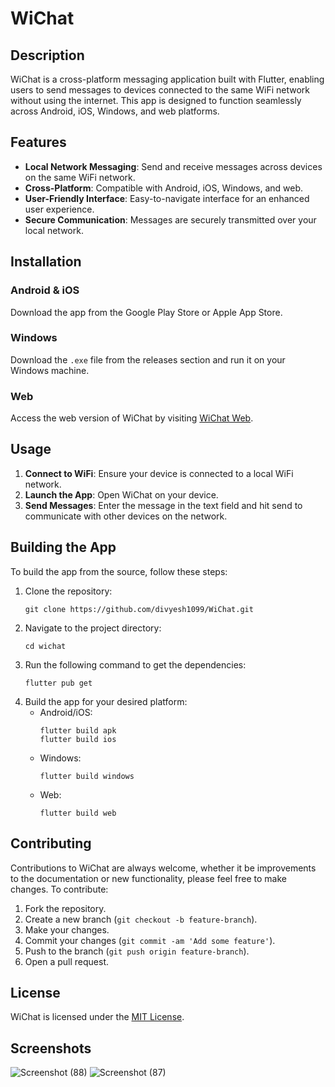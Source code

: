 # WiChat

## Description
WiChat is a cross-platform messaging application built with Flutter, enabling users to send messages to devices connected to the same WiFi network without using the internet. This app is designed to function seamlessly across Android, iOS, Windows, and web platforms.

## Features
- **Local Network Messaging**: Send and receive messages across devices on the same WiFi network.
- **Cross-Platform**: Compatible with Android, iOS, Windows, and web.
- **User-Friendly Interface**: Easy-to-navigate interface for an enhanced user experience.
- **Secure Communication**: Messages are securely transmitted over your local network.

## Installation
### Android & iOS
Download the app from the Google Play Store or Apple App Store.

### Windows
Download the `.exe` file from the releases section and run it on your Windows machine.

### Web
Access the web version of WiChat by visiting [WiChat Web](#).

## Usage
1. **Connect to WiFi**: Ensure your device is connected to a local WiFi network.
2. **Launch the App**: Open WiChat on your device.
3. **Send Messages**: Enter the message in the text field and hit send to communicate with other devices on the network.

## Building the App
To build the app from the source, follow these steps:

1. Clone the repository:
   ```
   git clone https://github.com/divyesh1099/WiChat.git
   ```
2. Navigate to the project directory:
   ```
   cd wichat
   ```
3. Run the following command to get the dependencies:
   ```
   flutter pub get
   ```
4. Build the app for your desired platform:
   - Android/iOS:
     ```
     flutter build apk
     flutter build ios
     ```
   - Windows:
     ```
     flutter build windows
     ```
   - Web:
     ```
     flutter build web
     ```

## Contributing
Contributions to WiChat are always welcome, whether it be improvements to the documentation or new functionality, please feel free to make changes. To contribute:

1. Fork the repository.
2. Create a new branch (`git checkout -b feature-branch`).
3. Make your changes.
4. Commit your changes (`git commit -am 'Add some feature'`).
5. Push to the branch (`git push origin feature-branch`).
6. Open a pull request.

## License
WiChat is licensed under the [MIT License](LICENSE).

## Screenshots
![Screenshot (88)](https://github.com/divyesh1099/WiChat/assets/65925922/5d9884f0-7065-4664-83c7-e423d6298d98)
![Screenshot (87)](https://github.com/divyesh1099/WiChat/assets/65925922/76b841bd-8f04-43bb-af71-a78128d9655b)
